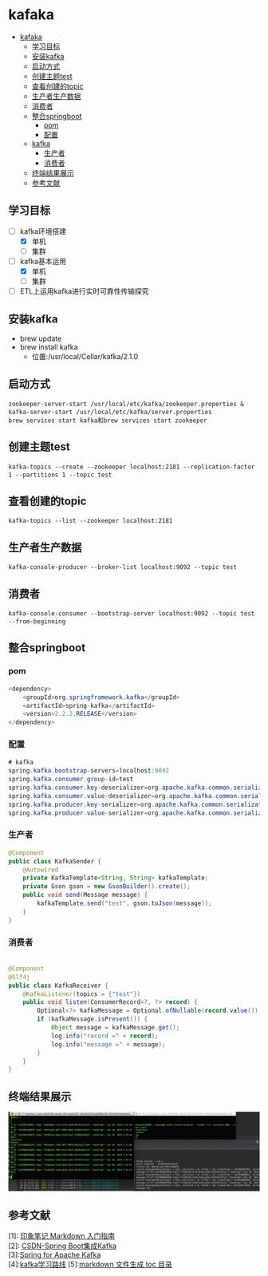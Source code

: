 # kafaka
* [kafaka](#kafaka)
  * [学习目标](#学习目标)
  * [安装kafka](#安装kafka)
  * [启动方式](#启动方式)
  * [创建主题test](#创建主题test)
  * [查看创建的topic](#查看创建的topic)
  * [生产者生产数据](#生产者生产数据)
  * [消费者](#消费者)
  * [整合springboot](#整合springboot)
    * [pom](#pom)
    * [配置](#配置)
  * [kafka](#kafka)
    * [生产者](#生产者)
    * [消费者](#消费者-1)
  * [终端结果展示](#终端结果展示)
  * [参考文献](#参考文献)
## 学习目标
- [ ] kafka环境搭建
	- [x] 单机
	- [ ] 集群
- [ ] kafka基本运用
	- [x] 单机
	- [ ] 集群
- [ ] ETL上运用kafka进行实时可靠性传输探究
## 安装kafka
- brew update
- brew install kafka
	- 位置:/usr/local/Cellar/kafka/2.1.0
## 启动方式
	zookeeper-server-start /usr/local/etc/kafka/zookeeper.properties & kafka-server-start /usr/local/etc/kafka/server.properties
	brew services start kafka和brew services start zookeeper
## 创建主题test
	kafka-topics --create --zookeeper localhost:2181 --replication-factor 1 --partitions 1 --topic test
## 查看创建的topic
	kafka-topics --list --zookeeper localhost:2181
## 生产者生产数据
	kafka-console-producer --broker-list localhost:9092 --topic test
## 消费者
	kafka-console-consumer --bootstrap-server localhost:9092 --topic test --from-beginning
## 整合springboot
### pom
``` java
<dependency>
    <groupId>org.springframework.kafka</groupId>
    <artifactId>spring-kafka</artifactId>
    <version>2.2.2.RELEASE</version>
</dependency>
```
### 配置
``` java
# kafka
spring.kafka.bootstrap-servers=localhost:9092
spring.kafka.consumer.group-id=test
spring.kafka.consumer.key-deserializer=org.apache.kafka.common.serialization.StringDeserializer
spring.kafka.consumer.value-deserializer=org.apache.kafka.common.serialization.StringDeserializer
spring.kafka.producer.key-serializer=org.apache.kafka.common.serialization.StringSerializer
spring.kafka.producer.value-serializer=org.apache.kafka.common.serialization.StringSerializer
```
### 生产者
``` java
@Component
public class KafkaSender {
    @Autowired
    private KafkaTemplate<String, String> kafkaTemplate;
    private Gson gson = new GsonBuilder().create();
    public void send(Message message) {
        kafkaTemplate.send("test", gson.toJson(message));
    }
}
``` 
### 消费者
``` java

@Component
@Slf4j
public class KafkaReceiver {
    @KafkaListener(topics = {"test"})
    public void listen(ConsumerRecord<?, ?> record) {
        Optional<?> kafkaMessage = Optional.ofNullable(record.value());
        if (kafkaMessage.isPresent()) {
            Object message = kafkaMessage.get();
            log.info("record =" + record);
            log.info("message =" + message);
        }
    }
}
```
## 终端结果展示
![image](./image/kafka-mac.png)
## 参考文献
[1]: [印象笔记 Markdown 入门指南](https://list.yinxiang.com/markdown/eef42447-db3f-48ee-827b-1bb34c03eb83.php)<br>
[2]: [CSDN-Spring Boot集成Kafka](https://blog.csdn.net/guijiaoba/article/details/78637375)<br>
[3]:[Spring for Apache Kafka](https://docs.spring.io/spring-kafka/docs/2.2.2.RELEASE/reference/html/)<br>
[4]:[kafka学习路线](https://www.baidu.com/s?ie=utf-8&f=8&rsv_bp=1&rsv_idx=1&tn=baidu&wd=kafka%E5%AD%A6%E4%B9%A0%E8%B7%AF%E7%BA%BF&oq=%2526gt%253BTL%25E4%25B8%258Akafka%25E5%25AD%25A6%25E4%25B9%25A0%25E8%25B7%25AF%25E7%25BA%25BF&rsv_pq=d79a747d0001a559&rsv_t=1607CULT%2BvC1cpwxtxhBXoMjWBQpvX6d38eea0X3OWYomU09huwcW0%2FrG%2FE&rqlang=cn&rsv_enter=1&rsv_sug3=1&rsv_sug2=0&inputT=485&rsv_sug4=486)
[5]:[markdown 文件生成 toc 目录](https://github.com/houbb/markdown-toc)